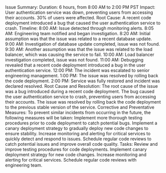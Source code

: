 Issue Summary:
Duration: 6 hours, from 8:00 AM to 2:00 PM PST Impact: User authentication service was down, preventing users from accessing their accounts. 30% of users were affected.
Root Cause: A recent code deployment introduced a bug that caused the user authentication service to crash.
Timeline:
8:00 AM: Issue detected through monitoring alerts.
8:05 AM: Engineering team notified and began investigation.
8:20 AM: Initial assumption was that the issue was related to a recent database update.
9:00 AM: Investigation of database update completed, issue was not found.
9:30 AM: Another assumption was that the issue was related to the load balancer, which was causing the service to fail.
10:00 AM: Load balancer investigation completed, issue was not found.
11:00 AM: Debugging revealed that a recent code deployment introduced a bug in the user authentication service.
12:00 PM: The incident was escalated to senior engineering management.
1:00 PM: The issue was resolved by rolling back the code deployment.
2:00 PM: Service was fully restored and incident was declared resolved.
Root Cause and Resolution:
The root cause of the issue was a bug introduced during a recent code deployment. The bug caused the user authentication service to crash, preventing users from accessing their accounts. The issue was resolved by rolling back the code deployment to the previous stable version of the service.
Corrective and Preventative Measures:
To prevent similar incidents from occurring in the future, the following measures will be taken:
Implement more thorough testing procedures prior to code deployment to catch potential bugs.
Implement a canary deployment strategy to gradually deploy new code changes to ensure stability.
Increase monitoring and alerting for critical services to quickly detect and respond to issues.
Schedule regular code reviews to catch potential issues and improve overall code quality.
Tasks:
Review and improve testing procedures for code deployments.
Implement canary deployment strategy for new code changes.
Increase monitoring and alerting for critical services.
Schedule regular code reviews with engineering team.


